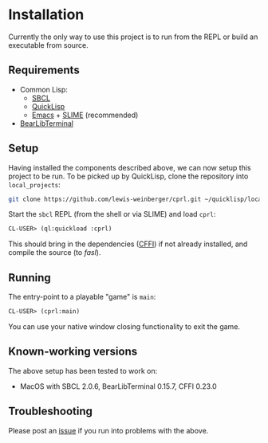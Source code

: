 # Installation

Currently the only way to use this project is to run from the REPL or build an executable from source. 

## Requirements

- Common Lisp:
  - [SBCL](http://www.sbcl.org/getting.html)
  - [QuickLisp](https://www.quicklisp.org/beta/)
  - [Emacs](https://www.gnu.org/software/emacs/) + [SLIME](https://common-lisp.net/project/slime/) (recommended)
- [BearLibTerminal](http://foo.wyrd.name/en:bearlibterminal)

## Setup
Having installed the components described above, we can now setup this project to be run. To be picked up by QuickLisp, clone the repository into `local_projects`:

```sh
git clone https://github.com/lewis-weinberger/cprl.git ~/quicklisp/local_projects/cprl
```

Start the `sbcl` REPL (from the shell or via SLIME) and load `cprl`:

```lisp
CL-USER> (ql:quickload :cprl)
```

This should bring in the dependencies ([CFFI](https://common-lisp.net/project/cffi/)) if not already installed, and compile the source (to *fasl*).

## Running
The entry-point to a playable "game" is `main`:

```lisp
CL-USER> (cprl:main)
```

You can use your native window closing functionality to exit the game.

## Known-working versions
The above setup has been tested to work on:

- MacOS with SBCL 2.0.6, BearLibTerminal 0.15.7, CFFI 0.23.0

## Troubleshooting

Please post an [issue](./issues) if you run into problems with the above.
